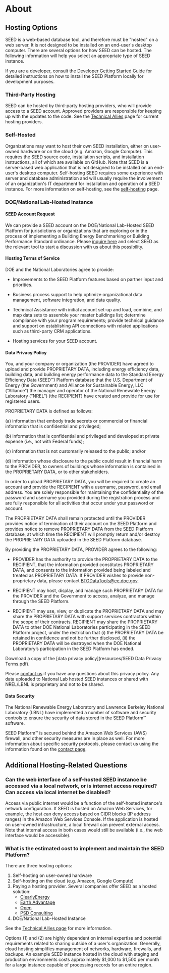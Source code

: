 # About 

## Hosting Options

SEED is a web-based database tool, and therefore must be "hosted" on a web server. It is not designed to be installed on an end-user's desktop computer. There are several options for how SEED can be hosted. The following information will help you select an appropriate type of SEED instance.

If you are a developer, consult the [Developer Getting Started Guide](https://seed-platform.readthedocs.io/en/latest/getting_started.html) for detailed instructions on how to install the SEED Platform locally for development purposes.

### Third-Party Hosting

SEED can be hosted by third-party hosting providers, who will provide access to a SEED account. Approved providers are responsible for keeping up with the updates to the code. See the [Technical Allies](technical_ally.md) page for current hosting providers.

### Self-Hosted

Organizations may want to host their own SEED installation, either on user-owned hardware or on the cloud (e.g. Amazon, Google Compute). This requires the SEED source code, installation scripts, and installation instructions, all of which are available on GitHub. Note that SEED is a server-based web application that is not designed to be installed on an end-user's desktop computer. Self-hosting SEED requires some experience with server and database administration and will usually require the involvement of an organization's IT department for installation and operation of a SEED instance. For more information on self-hosting, see the [self-hosting](self_hosting.md) page.

### DOE/National Lab-Hosted Instance

#### SEED Account Request

We can provide a SEED account on the DOE/National Lab-Hosted SEED Platform for jurisdictions or organizations that are exploring or in the process of implementing a Building Energy Benchmarking or Building Performance Standard ordinance. Please [inquire here](https://buildingdata.energy.gov/#/help-desk) and select SEED as the relevant tool to start a discussion with us about this possibility.

#### Hosting Terms of Service

DOE and the National Laboratories agree to provide:

- Improvements to the SEED Platform features based on partner input and priorities.

- Business process support to help optimize organizational data management, software integration, and data quality.

- Technical Assistance with initial account set-up and load, combine, and map data sets to assemble your master buildings list; determine compliance with your program requirements; provide technical guidance and support on establishing API connections with related applications such as third-party CRM applications.

- Hosting services for your SEED account.

#### Data Privacy Policy

You, and your company or organization (the PROVIDER) have agreed to upload and provide PROPRIETARY DATA, including energy efficiency data, building data, and building energy performance data to the Standard Energy Efficiency Data (SEED™) Platform database that the U.S. Department of Energy (the Government) and Alliance for Sustainable Energy, LLC (“Alliance”) the manager and operator of the National Renewable Energy Laboratory (“NREL”) (the RECIPIENT) have created and provide for use for registered users.

PROPRIETARY DATA is defined as follows:

(a) information that embody trade secrets or commercial or financial information that is confidential and privileged;

(b) information that is confidential and privileged and developed at private expense (i.e., not with Federal funds);

(c) information that is not customarily released to the public; and/or

(d) information whose disclosure to the public could result in financial harm to the PROVIDER, to owners of buildings whose information is contained in the  PROPRIETARY DATA, or to other stakeholders.

In order to upload PROPRIETARY DATA, you will be required to create an account and provide the RECIPIENT with a username, password, and email address. You are solely responsible for maintaining the confidentiality of the password and username you provided during the registration process and are fully responsible for all activities that occur under your password or account.

The PROPRIETARY DATA shall remain protected until the PROVIDER provides notice of termination of their account on the SEED Platform and provides notice to remove PROPRIETARY DATA from the SEED Platform database, at which time the RECIPIENT will promptly return and/or destroy the PROPRIETARY DATA uploaded in the SEED Platform database.

By providing the PROPRIETARY DATA, PROVIDER agrees to the following:

- PROVIDER has the authority to provide the PROPRIETARY DATA to the RECIPIENT, that the information provided constitutes PROPRIETARY DATA, and consents to the information provided being labeled and treated as PROPRIETARY DATA. If PROVIDER wishes to provide non-proprietary data, please contact BTODataTools@ee.doe.gov.

- RECIPIENT may host, display, and manage such PROPRIETARY DATA for the PROVIDER and the Government to access, analyze, and manage through the SEED Platform.

- RECIPIENT may use, view, or duplicate the PROPRIETARY DATA and may share the PROPRIETARY DATA with support services contractors within the scope of their contracts. RECIPIENT may share the PROPRIETARY DATA to other DOE National Laboratories participating in the SEED Platform project, under the restriction that (i) the PROPRIETARY DATA be retained in confidence and not be further disclosed, (ii) the PROPRIETARY DATA will be destroyed when the DOE National Laboratory’s participation in the SEED Platform has ended.

Download a copy of the [data privacy policy](resources/SEED Data Privacy Terms.pdf).

Please [contact us](contact.md) if you have any questions about this privacy policy. Any data uploaded to National Lab hosted SEED instances or shared with NREL/LBNL is proprietary and not to be shared.

#### Data Security

The National Renewable Energy Laboratory and Lawrence Berkeley National Laboratory (LBNL) have implemented a number of software and security controls to ensure the security of data stored in the SEED Platform&trade; software.

SEED Platform&trade; is secured behind the Amazon Web Services (AWS) firewall, and other security measures are in place as well. For more information about specific security protocols, please contact us using the information found on the [contact page](contact.md).

## Additional Hosting-Related Questions

### Can the web interface of a self-hosted SEED instance be accessed via a local network, or is internet access required? Can access via local internet be disabled?

Access via public internet would be a function of the self-hosted instance's network configuration. If SEED is hosted on Amazon Web Services, for example, the host can deny access based on CIDR blocks (IP address ranges) in the Amazon Web Services Console. If the application is hosted on user-owned infrastructure, a local firewall can prevent external access. Note that internal access in both cases would still be available (i.e., the web interface would be accessible).

### What is the estimated cost to implement and maintain the SEED Platform?

There are three hosting options:

1. Self-hosting on user-owned hardware
2. Self-hosting on the cloud (e.g. Amazon, Google Compute)
3. Paying a hosting provider. Several companies offer SEED as a hosted solution:
	* [ClearlyEnergy](https://www.clearlyenergy.com/)
	* [Earth Advantage](https://www.earthadvantage.org/creating-change/home-energy-score.html)
	* [Open](https://opentech.eco/)
	* [PSD Consulting](http://psdconsulting.com)
4. DOE/National Lab-Hosted Instance

See the [Technical Allies page](technical_ally.md) for more information.

Options (1) and (2) are highly dependent on internal expertise and potential requirements related to sharing outside of a user's organization. Generally, cloud hosting simplifies management of networks, hardware, firewalls, and backups. An example SEED instance hosted in the cloud with staging and production environments costs approximately $1,000 to $1,500 per month for a large instance capable of processing records for an entire region.
